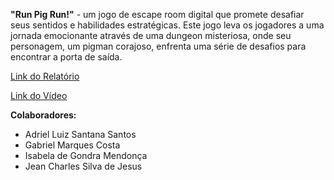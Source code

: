 **"Run Pig Run!"** - um jogo de escape room digital que promete desafiar seus sentidos e habilidades estratégicas. Este jogo leva os jogadores a uma jornada emocionante através de uma dungeon misteriosa, onde seu personagem, um pigman corajoso, enfrenta uma série de desafios para encontrar a porta de saída.

[Link do Relatório](link_do_relatorio)

[Link do Vídeo](link_do_video)

**Colaboradores:**
- Adriel Luiz Santana Santos
- Gabriel Marques Costa
- Isabela de Gondra Mendonça
- Jean Charles Silva de Jesus
